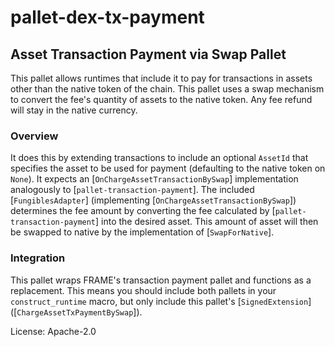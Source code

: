 # pallet-dex-tx-payment

## Asset Transaction Payment via Swap Pallet

This pallet allows runtimes that include it to pay for transactions in assets other than the
native token of the chain. This pallet uses a swap mechanism to convert the fee's quantity of assets to the native token. Any fee refund will stay in the native currency.

### Overview
It does this by extending transactions to include an optional `AssetId` that specifies the asset
to be used for payment (defaulting to the native token on `None`). It expects an
[`OnChargeAssetTransactionBySwap`] implementation analogously to [`pallet-transaction-payment`]. The
included [`FungiblesAdapter`] (implementing [`OnChargeAssetTransactionBySwap`]) determines the fee
amount by converting the fee calculated by [`pallet-transaction-payment`] into the desired
asset. This amount of asset will then be swapped to native by the implementation of [`SwapForNative`].

### Integration
This pallet wraps FRAME's transaction payment pallet and functions as a replacement. This means
you should include both pallets in your `construct_runtime` macro, but only include this
pallet's [`SignedExtension`] ([`ChargeAssetTxPaymentBySwap`]).

License: Apache-2.0
